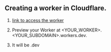 ## Creating a worker in Cloudflare.

1. [link to access the worker](https://my-first-worker.partha-it-tech.workers.dev/)

1. Preview your Worker at <YOUR_WORKER>.<YOUR_SUBDOMAIN>.workers.dev.
1. It will be .dev 



